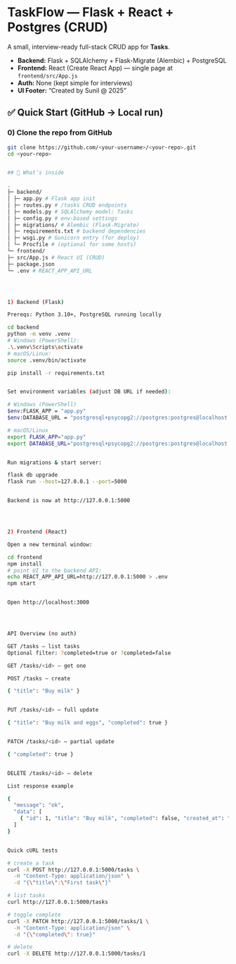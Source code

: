 # TaskFlow — Flask + React + Postgres (CRUD)

A small, interview-ready full-stack CRUD app for **Tasks**.

- **Backend:** Flask + SQLAlchemy + Flask-Migrate (Alembic) + PostgreSQL  
- **Frontend:** React (Create React App) — single page at `frontend/src/App.js`  
- **Auth:** None (kept simple for interviews)  
- **UI Footer:** “Created by Sunil @ 2025”


## ✅ Quick Start (GitHub → Local run)

### 0) Clone the repo from GitHub
```bash
git clone https://github.com/<your-username>/<your-repo>.git
cd <your-repo>


## 🧭 What’s inside

.
├─ backend/
│ ├─ app.py # Flask app init
│ ├─ routes.py # /tasks CRUD endpoints
│ ├─ models.py # SQLAlchemy model: Tasks
│ ├─ config.py # env-based settings
│ ├─ migrations/ # Alembic (Flask-Migrate)
│ ├─ requirements.txt # backend dependencies
│ ├─ wsgi.py # Gunicorn entry (for deploy)
│ └─ Procfile # (optional for some hosts)
└─ frontend/
├─ src/App.js # React UI (CRUD)
├─ package.json
└─ .env # REACT_APP_API_URL




1) Backend (Flask)

Prereqs: Python 3.10+, PostgreSQL running locally

cd backend
python -m venv .venv
# Windows (PowerShell):
.\.venv\Scripts\activate
# macOS/Linux:
source .venv/bin/activate

pip install -r requirements.txt


Set environment variables (adjust DB URL if needed):

# Windows (PowerShell)
$env:FLASK_APP = "app.py"
$env:DATABASE_URL = "postgresql+psycopg2://postgres:postgres@localhost:5432/crud_db"

# macOS/Linux
export FLASK_APP="app.py"
export DATABASE_URL="postgresql+psycopg2://postgres:postgres@localhost:5432/crud_db"


Run migrations & start server:

flask db upgrade
flask run --host=127.0.0.1 --port=5000


Backend is now at http://127.0.0.1:5000




2) Frontend (React)

Open a new terminal window:

cd frontend
npm install
# point UI to the backend API:
echo REACT_APP_API_URL=http://127.0.0.1:5000 > .env
npm start


Open http://localhost:3000




API Overview (no auth)

GET /tasks — list tasks
Optional filter: ?completed=true or ?completed=false

GET /tasks/<id> — get one

POST /tasks — create

{ "title": "Buy milk" }


PUT /tasks/<id> — full update

{ "title": "Buy milk and eggs", "completed": true }


PATCH /tasks/<id> — partial update

{ "completed": true }


DELETE /tasks/<id> — delete

List response example

{
  "message": "ok",
  "data": [
    { "id": 1, "title": "Buy milk", "completed": false, "created_at": "2025-09-09T08:00:00" }
  ]
}


Quick cURL tests

# create a task
curl -X POST http://127.0.0.1:5000/tasks \
  -H "Content-Type: application/json" \
  -d "{\"title\":\"First task\"}"

# list tasks
curl http://127.0.0.1:5000/tasks

# toggle complete
curl -X PATCH http://127.0.0.1:5000/tasks/1 \
  -H "Content-Type: application/json" \
  -d "{\"completed\": true}"

# delete
curl -X DELETE http://127.0.0.1:5000/tasks/1
